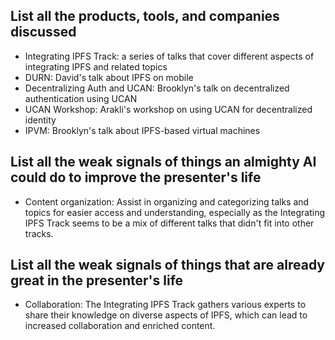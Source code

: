 ## List all the products, tools, and companies discussed

- Integrating IPFS Track: a series of talks that cover different aspects of integrating IPFS and related topics
- DURN: David's talk about IPFS on mobile
- Decentralizing Auth and UCAN: Brooklyn's talk on decentralized authentication using UCAN
- UCAN Workshop: Arakli's workshop on using UCAN for decentralized identity
- IPVM: Brooklyn's talk about IPFS-based virtual machines

## List all the weak signals of things an almighty AI could do to improve the presenter's life

- Content organization: Assist in organizing and categorizing talks and topics for easier access and understanding, especially as the Integrating IPFS Track seems to be a mix of different talks that didn't fit into other tracks.

## List all the weak signals of things that are already great in the presenter's life

- Collaboration: The Integrating IPFS Track gathers various experts to share their knowledge on diverse aspects of IPFS, which can lead to increased collaboration and enriched content.